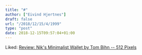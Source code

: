 ```yaml
---
title: "#"
author: ["Eivind Hjertnes"]
draft: false
url: "/2018/12/15/4/1999"
type: "post"
date: 2018-12-15T09:57:04+01:00
---
```


Liked:
[Review:
Nik's Minimalist Wallet by Tom Bihn -- 512 Pixels](https://512pixels.net/2018/12/tom-bihn-niks-minimalist-wallet-review/)
